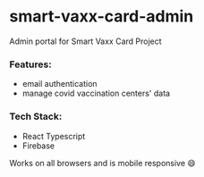 # smart-vaxx-card-admin
Admin portal for Smart Vaxx Card Project
### Features:
- email authentication
- manage covid vaccination centers' data

### Tech Stack:
- React Typescript
- Firebase

Works on all browsers and is mobile responsive :smile:
